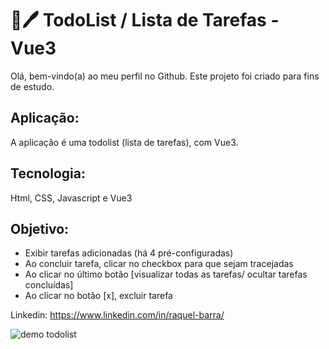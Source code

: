 # 📑🖊 TodoList / Lista de Tarefas - Vue3
Olá, bem-vindo(a) ao meu perfil no Github.
Este projeto foi criado para fins de estudo.

## Aplicação:
A aplicação é uma todolist (lista de tarefas), com Vue3.

## Tecnologia:
Html, CSS, Javascript e Vue3

## Objetivo:
- Exibir tarefas adicionadas (há 4 pré-configuradas)
- Ao concluir tarefa, clicar no checkbox para que sejam tracejadas
- Ao clicar no último botão [visualizar todas as tarefas/ ocultar tarefas concluídas]
- Ao clicar no botão [x], excluir tarefa

Linkedin: <https://www.linkedin.com/in/raquel-barra/>


![demo todolist](https://user-images.githubusercontent.com/8225317/215563346-855fd999-9fe3-4230-998b-27b633206056.gif)
